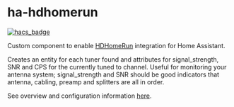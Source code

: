 # ha-hdhomerun
[![hacs_badge](https://img.shields.io/badge/HACS-Default-orange.svg)](https://github.com/custom-components/hacs)

Custom component to enable [HDHomeRun](https://www.silicondust.com/hdhomerun/) integration for Home Assistant.

Creates an entity for each tuner found and attributes for signal_strength, SNR and CPS for the currently tuned to channel.
Useful for monitoring your antenna system; signal_strength and SNR should be good indicators that antenna, cabling, preamp and splitters are all in order.

See overview and configuration information [here](info.md).
